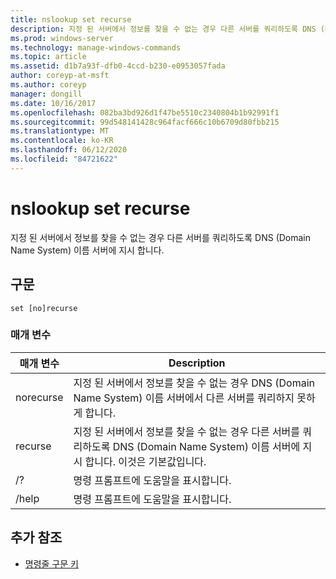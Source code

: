 ```yaml
---
title: nslookup set recurse
description: 지정 된 서버에서 정보를 찾을 수 없는 경우 다른 서버를 쿼리하도록 DNS (Domain Name System) 이름 서버에 지시 하는 nslookup set 재귀 명령에 대 한 참조 항목입니다.
ms.prod: windows-server
ms.technology: manage-windows-commands
ms.topic: article
ms.assetid: d1b7a93f-dfb0-4ccd-b230-e0953057fada
author: coreyp-at-msft
ms.author: coreyp
manager: dongill
ms.date: 10/16/2017
ms.openlocfilehash: 082ba3bd926d1f47be5510c2340804b1b92991f1
ms.sourcegitcommit: 99d548141428c964facf666c10b6709d80fbb215
ms.translationtype: MT
ms.contentlocale: ko-KR
ms.lasthandoff: 06/12/2020
ms.locfileid: "84721622"
---
```

# <a name="nslookup-set-recurse"></a>nslookup set recurse

지정 된 서버에서 정보를 찾을 수 없는 경우 다른 서버를 쿼리하도록 DNS (Domain Name System) 이름 서버에 지시 합니다.

## <a name="syntax"></a>구문

```
set [no]recurse
```

### <a name="parameters"></a>매개 변수

| 매개 변수 | Description |
| ---------- | ---------- |
| norecurse | 지정 된 서버에서 정보를 찾을 수 없는 경우 DNS (Domain Name System) 이름 서버에서 다른 서버를 쿼리하지 못하게 합니다. |
| recurse | 지정 된 서버에서 정보를 찾을 수 없는 경우 다른 서버를 쿼리하도록 DNS (Domain Name System) 이름 서버에 지시 합니다. 이것은 기본값입니다. |
| /? | 명령 프롬프트에 도움말을 표시합니다. |
| /help | 명령 프롬프트에 도움말을 표시합니다. |

## <a name="additional-references"></a>추가 참조

- [명령줄 구문 키](command-line-syntax-key.md)

